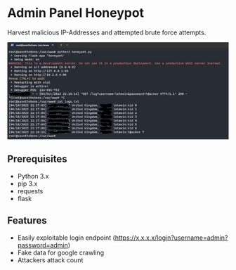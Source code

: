# Admin Panel Honeypot
Harvest malicious IP-Addresses and attempted brute force attempts.

<p align="center">
  <img src="https://github.com/csduncan06/Admin-Panel-Honeypot/blob/main/preview.png?raw=true" alt="Honeypot Preview"/>
</p>

## Prerequisites
- Python 3.x
- pip 3.x
- requests
- flask



## Features
- Easily exploitable login endpoint (https://x.x.x.x/login?username=admin?password=admin)
- Fake data for google crawling
- Attackers attack count
